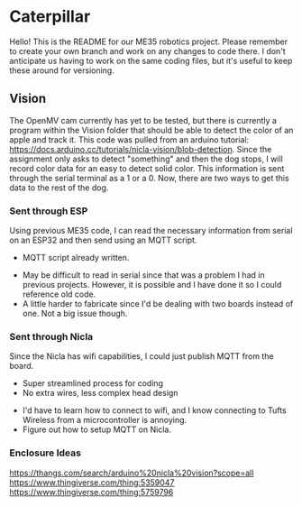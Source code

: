 # Caterpillar

Hello! This is the README for our ME35 robotics project. Please remember to create your own branch and work on any changes to code there. I don't anticipate us having to work on the same coding files, but it's useful to keep these around for versioning.

## Vision
The OpenMV cam currently has yet to be tested, but there is currently a program within the Vision folder that should be able to detect the color of an apple and track it. This code was pulled from an arduino tutorial: https://docs.arduino.cc/tutorials/nicla-vision/blob-detection. Since the assignment only asks to detect "something" and then the dog stops, I will record color data for an easy to detect solid color. This information is sent through the serial terminal as a 1 or a 0. Now, there are two ways to get this data to the rest of the dog.

### Sent through ESP
Using previous ME35 code, I can read the necessary information from serial on an ESP32 and then send using an MQTT script.
+ MQTT script already written.
- May be difficult to read in serial since that was a problem I had in previous projects. However, it is possible and I have done it so I could reference old code.
- A little harder to fabricate since I'd be dealing with two boards instead of one. Not a big issue though.

### Sent through Nicla
Since the Nicla has wifi capabilities, I could just publish MQTT from the board.
+ Super streamlined process for coding
+ No extra wires, less complex head design
- I'd have to learn how to connect to wifi, and I know connecting to Tufts Wireless from a microcontroller is annoying.
- Figure out how to setup MQTT on Nicla.

### Enclosure Ideas
https://thangs.com/search/arduino%20nicla%20vision?scope=all
https://www.thingiverse.com/thing:5359047
https://www.thingiverse.com/thing:5759796
